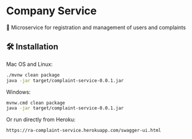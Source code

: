 # Company Service
📜 Microservice for registration and management of users and complaints

## 🛠 Installation

Mac OS and Linux:

```sh
./mvnw clean package
java -jar target/complaint-service-0.0.1.jar
```

Windows:

```sh
mvnw.cmd clean package
java -jar target/complaint-service-0.0.1.jar
```

Or run directly from Heroku:

```sh
https://ra-complaint-service.herokuapp.com/swagger-ui.html
```